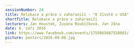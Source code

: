```yaml
---
sessionNumber: 24
title: Relokace a práce v zaharaničí - "O životě v USA"
shortTitle: Relokace a práce v zaharaničí
lecturers: Jan Houstek, Zuzana Roubíčková, Jan Jůna
date: 8. září 2016
link: https://www.facebook.com/events/1759865687558801/
picture: posters/2016-09-08.jpg
---
```


